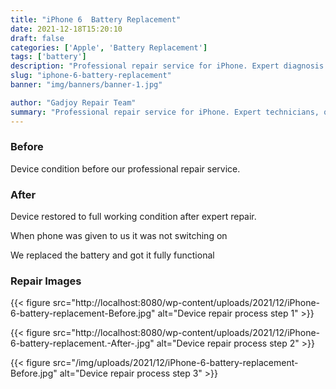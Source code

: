 ```yaml
---
title: "iPhone 6  Battery Replacement"
date: 2021-12-18T15:20:10
draft: false
categories: ['Apple', 'Battery Replacement']
tags: ['battery']
description: "Professional repair service for iPhone. Expert diagnosis and quality repairs in Bangalore."
slug: "iphone-6-battery-replacement"
banner: "img/banners/banner-1.jpg"

author: "Gadjoy Repair Team"
summary: "Professional repair service for iPhone. Expert technicians, quality parts, warranty included."
---
```


### Before

Device condition before our professional repair service.

### After

Device restored to full working condition after expert repair.

When phone was given to us it was not switching on

We replaced the battery and got it fully functional

### Repair Images

{{< figure src="http://localhost:8080/wp-content/uploads/2021/12/iPhone-6-battery-replacement-Before.jpg" alt="Device repair process step 1" >}}

{{< figure src="http://localhost:8080/wp-content/uploads/2021/12/iPhone-6-battery-replacement.-After-.jpg" alt="Device repair process step 2" >}}

{{< figure src="/img/uploads/2021/12/iPhone-6-battery-replacement-Before.jpg" alt="Device repair process step 3" >}}

